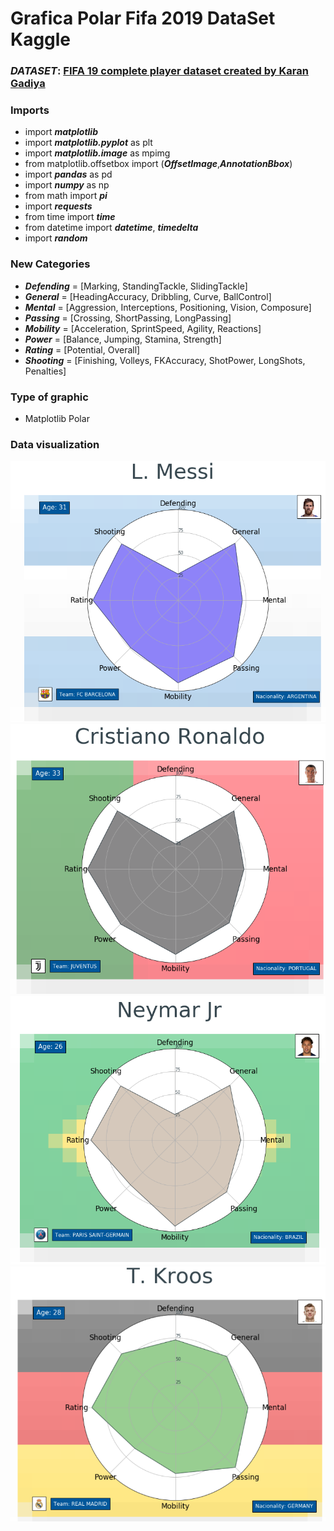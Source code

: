 # Grafica Polar Fifa 2019 DataSet Kaggle

### ***DATASET***: [FIFA 19 complete player dataset created by Karan Gadiya](https://www.kaggle.com/karangadiya/fifa19)

### Imports

- import ***matplotlib***
- import ***matplotlib.pyplot*** as plt
- import ***matplotlib.image*** as mpimg
- from matplotlib.offsetbox import (***OffsetImage***,***AnnotationBbox***)
- import ***pandas*** as pd
- import ***numpy*** as np
- from math import ***pi***
- import ***requests***
- from time import ***time***
- from datetime import ***datetime***, ***timedelta***
- import ***random***

### New Categories

- ***Defending*** = [Marking, StandingTackle, SlidingTackle]
- ***General*** = [HeadingAccuracy, Dribbling, Curve, BallControl]
- ***Mental*** = [Aggression, Interceptions, Positioning, Vision, Composure]
- ***Passing*** = [Crossing, ShortPassing, LongPassing]
- ***Mobility*** = [Acceleration, SprintSpeed, Agility, Reactions]
- ***Power*** = [Balance, Jumping, Stamina, Strength]
- ***Rating*** = [Potential, Overall]
- ***Shooting*** = [Finishing, Volleys, FKAccuracy, ShotPower, LongShots, Penalties]

### Type of graphic

- Matplotlib Polar

### Data visualization

![Messi](1.png)
![Ronaldo](2.png)
![Neymar](3.png)
![Kroos](4.png)
